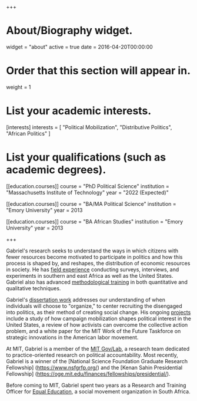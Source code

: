 +++
# About/Biography widget.
widget = "about"
active = true
date = 2016-04-20T00:00:00

# Order that this section will appear in.
weight = 1

# List your academic interests.
[interests]
  interests = [
    "Political Mobilization",
    "Distributive Politics",
    "African Politics"
  ]

# List your qualifications (such as academic degrees).
[[education.courses]]
  course = "PhD Political Science"
  institution = "Massachusetts Institute of Technology"
  year = "2022 (Expected)"

[[education.courses]]
  course = "BA/MA Political Science"
  institution = "Emory University"
  year = 2013

[[education.courses]]
  course = "BA African Studies"
  institution = "Emory University"
  year = 2013

+++

Gabriel's research seeks to understand the ways in which citizens with fewer resources become motivated to participate in politics and how this process is shaped by, and reshapes, the distribution of economic resources in society. He has [field experience](experience/#field_experience) conducting surveys, interviews, and experiments in southern and east Africa as well as the United States. Gabriel also has advanced [methodological training](training) in both quantitative and qualitative techniques.

Gabriel's [dissertation work](https://gabrielnahmias.com/files/nahmias_firstcolloquium.pdf) addresses our understanding of when individuals will choose to "organize," to center recruiting the disengaged into politics, as their method of creating social change. His ongoing [projects](#current-projects) include a study of how campaign mobilization shapes political interest in the United States, a review of how activists can overcome the collective action problem, and a white paper for the MIT Work of the Future Taskforce on strategic innovations in the American labor movement.

At MIT, Gabriel is a member of the [MIT Gov/Lab](http://www.mitgovlab.org/), a research team dedicated to practice-oriented research on political accountability. Most recently, Gabriel is a winner of the [National Science Foundation Graduate Research Fellowship] (https://www.nsfgrfp.org/) and the [Kenan Sahin Presidential Fellowship] (https://oge.mit.edu/finances/fellowships/presidential/).

Before coming to MIT, Gabriel spent two years as a Research and Training Officer for [Equal Education](experience/#professional_experience), a social movement organization in South Africa.
